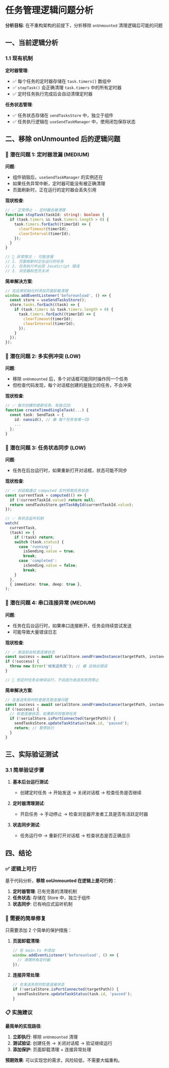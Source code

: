 # 任务管理逻辑问题分析

**分析目标**: 在不重构架构的前提下，分析移除 `onUnmounted` 清理逻辑后可能的问题

## 一、当前逻辑分析

### 1.1 现有机制

**定时器管理**:

- ✅ 每个任务的定时器存储在 `task.timers[]` 数组中
- ✅ `stopTask()` 会正确清理 `task.timers` 中的所有定时器
- ✅ 定时任务执行完成后会自动清理定时器

**任务状态管理**:

- ✅ 任务状态存储在 `sendTasksStore` 中，独立于组件
- ✅ 任务执行逻辑在 `useSendTaskManager` 中，使用闭包保存状态

## 二、移除 onUnmounted 后的逻辑问题

### 🚨 **潜在问题 1: 定时器泄漏** (MEDIUM)

**问题**:

- 组件销毁后，`useSendTaskManager` 的实例还在
- 如果任务异常中断，定时器可能没有被正确清理
- 页面刷新时，正在运行的定时器会丢失引用

**现状检查**:

```typescript
// ✅ 正常停止 - 定时器会被清理
function stopTask(taskId: string): boolean {
  if (task.timers && task.timers.length > 0) {
    task.timers.forEach((timerId) => {
      clearTimeout(timerId);
      clearInterval(timerId);
    });
  }
}

// 🚨 异常情况 - 可能泄漏
// 1. 页面刷新时正在运行的任务
// 2. 任务执行中出现 JavaScript 错误
// 3. 浏览器标签页关闭
```

**简单解决方案**:

```typescript
// 在应用初始化时添加页面卸载清理
window.addEventListener('beforeunload', () => {
  const store = useSendTasksStore();
  store.tasks.forEach((task) => {
    if (task.timers && task.timers.length > 0) {
      task.timers.forEach((timerId) => {
        clearTimeout(timerId);
        clearInterval(timerId);
      });
    }
  });
});
```

### 🚨 **潜在问题 2: 多实例冲突** (LOW)

**问题**:

- 移除 `onUnmounted` 后，多个对话框可能同时操作同一个任务
- 但检查代码发现，每个对话框创建的是独立的任务，不会冲突

**现状检查**:

```typescript
// ✅ 每次创建的是新任务，有独立ID
function createTimedSingleTask(...) {
  const task: SendTask = {
    id: nanoid(), // 🟢 每个任务有唯一ID
    ...
  };
}
```

### 🚨 **潜在问题 3: 任务状态同步** (LOW)

**问题**:

- 任务在后台运行时，如果重新打开对话框，状态可能不同步

**现状检查**:

```typescript
// ✅ 对话框通过 computed 实时获取任务状态
const currentTask = computed(() => {
  if (!currentTaskId.value) return null;
  return sendTasksStore.getTaskById(currentTaskId.value);
});

// ✅ 有状态监听机制
watch(
  currentTask,
  (task) => {
    if (!task) return;
    switch (task.status) {
      case 'running':
        isSending.value = true;
        break;
      case 'completed':
        isSending.value = false;
        break;
    }
  },
  { immediate: true, deep: true },
);
```

### 🚨 **潜在问题 4: 串口连接异常** (MEDIUM)

**问题**:

- 任务在后台运行时，如果串口连接断开，任务会持续尝试发送
- 可能导致大量错误日志

**现状检查**:

```typescript
// ✅ 发送前会检查连接状态
const success = await serialStore.sendFrameInstance(targetPath, instance);
if (!success) {
  throw new Error('帧发送失败'); // 🟢 会抛出错误
}

// 🚨 但定时任务会继续运行，不会因为发送失败而停止
```

**简单解决方案**:

```typescript
// 在发送失败时检查是否是连接问题
const success = await serialStore.sendFrameInstance(targetPath, instance);
if (!success) {
  // 检查连接状态，如果断开则暂停任务
  if (!serialStore.isPortConnected(targetPath)) {
    sendTasksStore.updateTaskStatus(task.id, 'paused');
    return; // 暂停执行
  }
}
```

## 三、实际验证测试

### 3.1 简单验证步骤

1. **基本后台运行测试**:

   - 创建定时任务 → 开始发送 → 关闭对话框 → 检查任务是否继续

2. **定时器清理测试**:

   - 开启任务 → 手动停止 → 检查浏览器开发者工具是否有活跃定时器

3. **状态同步测试**:
   - 任务运行中 → 重新打开对话框 → 检查状态是否正确显示

## 四、结论

### ✅ **逻辑上可行**

基于代码分析，**移除 onUnmounted 在逻辑上是可行的**：

1. **定时器管理**: 已有完善的清理机制
2. **任务状态**: 存储在 Store 中，独立于组件
3. **状态同步**: 已有响应式监听机制

### 🔧 **需要的简单修复**

只需要添加 2 个简单的保护措施：

1. **页面卸载清理**:

   ```typescript
   // 在 main.ts 中添加
   window.addEventListener('beforeunload', () => {
     // 清理所有定时器
   });
   ```

2. **连接异常处理**:
   ```typescript
   // 在发送失败时检查连接状态
   if (!serialStore.isPortConnected(targetPath)) {
     sendTasksStore.updateTaskStatus(task.id, 'paused');
   }
   ```

### 📋 **实施建议**

**最简单的实现路径**:

1. **立即执行**: 移除 `onUnmounted` 清理
2. **测试验证**: 创建任务 → 关闭对话框 → 验证继续运行
3. **添加保护**: 页面卸载清理 + 连接异常处理

**预期效果**: 可以实现您的需求，风险较低，不需要大幅重构。
